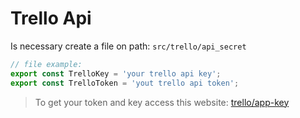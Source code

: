 # Trello Api

Is necessary create a file on path: `src/trello/api_secret`

```ts
// file example:
export const TrelloKey = 'your trello api key';
export const TrelloToken = 'yout trello api token';
```

> To get your token and key access this website: [trello/app-key](https://trello.com/app-key)
